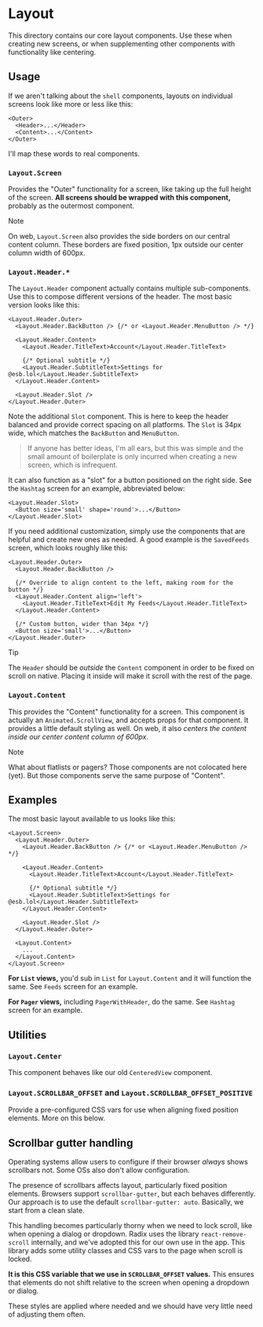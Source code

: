 # Layout

This directory contains our core layout components. Use these when creating new
screens, or when supplementing other components with functionality like
centering.

## Usage

If we aren't talking about the `shell` components, layouts on individual screens
look like more or less like this:

```tsx
<Outer>
  <Header>...</Header>
  <Content>...</Content>
</Outer>
```

I'll map these words to real components.

### `Layout.Screen`

Provides the "Outer" functionality for a screen, like taking up the full height
of the screen. **All screens should be wrapped with this component,** probably
as the outermost component.

> [!NOTE]
> On web, `Layout.Screen` also provides the side borders on our central content
> column. These borders are fixed position, 1px outside our center column width
> of 600px.

### `Layout.Header.*`

The `Layout.Header` component actually contains multiple sub-components. Use
this to compose different versions of the header. The most basic version looks
like this:

```tsx
<Layout.Header.Outer>
  <Layout.Header.BackButton /> {/* or <Layout.Header.MenuButton /> */}

  <Layout.Header.Content>
    <Layout.Header.TitleText>Account</Layout.Header.TitleText>

    {/* Optional subtitle */}
    <Layout.Header.SubtitleText>Settings for @esb.lol</Layout.Header.SubtitleText>
  </Layout.Header.Content>

  <Layout.Header.Slot />
</Layout.Header.Outer>
```

Note the additional `Slot` component. This is here to keep the header balanced
and provide correct spacing on all platforms. The `Slot` is 34px wide, which
matches the `BackButton` and `MenuButton`.

> If anyone has better ideas, I'm all ears, but this was simple and the small
> amount of boilerplate is only incurred when creating a new screen, which is
> infrequent.

It can also function as a "slot" for a button positioned on the right side. See
the `Hashtag` screen for an example, abbreviated below:

```tsx
<Layout.Header.Slot>
  <Button size='small' shape='round'>...</Button>
</Layout.Header.Slot>
```

If you need additional customization, simply use the components that are helpful
and create new ones as needed. A good example is the `SavedFeeds` screen, which
looks roughly like this:

```tsx
<Layout.Header.Outer>
  <Layout.Header.BackButton />

  {/* Override to align content to the left, making room for the button */}
  <Layout.Header.Content align='left'>
    <Layout.Header.TitleText>Edit My Feeds</Layout.Header.TitleText>
  </Layout.Header.Content>

  {/* Custom button, wider than 34px */}
  <Button size='small'>...</Button>
</Layout.Header.Outer>
```

> [!TIP]
> The `Header` should be _outside_ the `Content` component in order to be
> fixed on scroll on native. Placing it inside will make it scroll with the rest
> of the page.

### `Layout.Content`

This provides the "Content" functionality for a screen. This component is
actually an `Animated.ScrollView`, and accepts props for that component. It
provides a little default styling as well. On web, it also _centers the content
inside our center content column of 600px_.

> [!NOTE]
> What about flatlists or pagers? Those components are not colocated here (yet).
> But those components serve the same purpose of "Content".

## Examples

The most basic layout available to us looks like this:

```tsx
<Layout.Screen>
  <Layout.Header.Outer>
    <Layout.Header.BackButton /> {/* or <Layout.Header.MenuButton /> */}

    <Layout.Header.Content>
      <Layout.Header.TitleText>Account</Layout.Header.TitleText>

      {/* Optional subtitle */}
      <Layout.Header.SubtitleText>Settings for @esb.lol</Layout.Header.SubtitleText>
    </Layout.Header.Content>

    <Layout.Header.Slot />
  </Layout.Header.Outer>

  <Layout.Content>
    ...
  </Layout.Content>
</Layout.Screen>
```

**For `List` views,** you'd sub in `List` for `Layout.Content` and it will
function the same. See `Feeds` screen for an example.

**For `Pager` views,** including `PagerWithHeader`, do the same. See `Hashtag`
screen for an example.

## Utilities

### `Layout.Center`

This component behaves like our old `CenteredView` component.

### `Layout.SCROLLBAR_OFFSET` and `Layout.SCROLLBAR_OFFSET_POSITIVE`

Provide a pre-configured CSS vars for use when aligning fixed position elements.
More on this below.

## Scrollbar gutter handling

Operating systems allow users to configure if their browser _always_ shows
scrollbars not. Some OSs also don't allow configuration.

The presence of scrollbars affects layout, particularly fixed position elements.
Browsers support `scrollbar-gutter`, but each behaves differently. Our approach
is to use the default `scrollbar-gutter: auto`. Basically, we start from a clean
slate.

This handling becomes particularly thorny when we need to lock scroll, like when
opening a dialog or dropdown. Radix uses the library `react-remove-scroll`
internally, and we've adopted this for our own use in the app. This library adds
some utility classes and CSS vars to the page when scroll is locked.

**It is this CSS variable that we use in `SCROLLBAR_OFFSET` values.** This
ensures that elements do not shift relative to the screen when opening a
dropdown or dialog.

These styles are applied where needed and we should have very little need of
adjusting them often.
